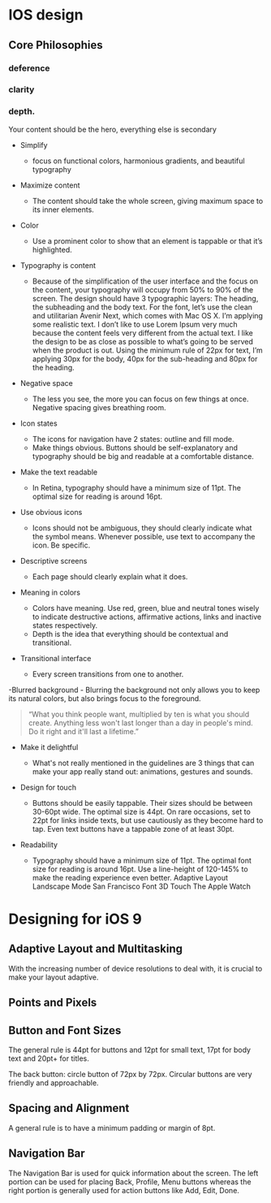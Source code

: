 # IOS design

## Core Philosophies

### deference
### clarity
### depth.

Your content should be the hero, everything else is secondary

- Simplify
	- focus on functional colors, harmonious gradients, and beautiful typography
	
- Maximize content
	- The content should take the whole screen, giving maximum space to its inner elements.
	
- Color
	- Use a prominent color to show that an element is tappable or that it’s highlighted. 
	
- Typography is content
	- Because of the simplification of the user interface and the focus on the content, your typography will occupy from 50% to 90% of the screen.
	The design should have 3 typographic layers: The heading, the subheading and the body text. For the font, let’s use the clean and utilitarian Avenir Next, which comes with Mac OS X. I’m applying some realistic text. I don’t like to use Lorem Ipsum very much because the content feels very different from the actual text. I like the design to be as close as possible to what’s going to be served when the product is out.
Using the minimum rule of 22px for text, I’m applying 30px for the body, 40px for the sub-heading and 80px for the heading.
	
- Negative space
	- The less you see, the more you can focus on few things at once. Negative spacing gives breathing room.
	
- Icon states
	- The icons for navigation have 2 states: outline and fill mode.
	- Make things obvious. Buttons should be self-explanatory and typography should be big and readable at a comfortable distance.
	
- Make the text readable
	- In Retina, typography should have a minimum size of 11pt. The optimal size for reading is around 16pt.

- Use obvious icons
	- Icons should not be ambiguous, they should clearly indicate what the symbol means. Whenever possible, use text to accompany the icon. Be specific.
	
- Descriptive screens
	- Each page should clearly explain what it does.

- Meaning in colors
	- Colors have meaning. Use red, green, blue and neutral tones wisely to indicate destructive actions, affirmative actions, links and inactive states respectively. 
	- Depth is the idea that everything should be contextual and transitional.

- Transitional interface
	- Every screen transitions from one to another. 

-Blurred background
	- Blurring the background not only allows you to keep its natural colors, but also brings focus to the foreground. 

> “What you think people want, multiplied by ten is what you should create. Anything less won't last longer than a day in people's mind. Do it right and it'll last a lifetime.”

- Make it delightful
	- What's not really mentioned in the guidelines are 3 things that can make your app really stand out: animations, gestures and sounds.

- Design for touch
	- Buttons should be easily tappable. Their sizes should be between 30-60pt wide. The optimal size is 44pt. On rare occasions, set to 22pt for links inside texts, but use cautiously as they become hard to tap. Even text buttons have a tappable zone of at least 30pt.
	
- Readability
	- Typography should have a minimum size of 11pt. The optimal font size for reading is around 16pt. Use a line-height of 120-145% to make the reading experience even better.
	Adaptive Layout
	Landscape Mode
	San Francisco Font
	3D Touch
	The Apple Watch

# Designing for iOS 9

## Adaptive Layout and Multitasking
With the increasing number of device resolutions to deal with, it is crucial to make your layout adaptive. 

## Points and Pixels

## Button and Font Sizes
The general rule is 44pt for buttons and 12pt for small text, 17pt for body text and 20pt+ for titles.

The back button: circle button of 72px by 72px. Circular buttons are very friendly and approachable.

## Spacing and Alignment
A general rule is to have a minimum padding or margin of 8pt.

## Navigation Bar
The Navigation Bar is used for quick information about the screen. The left portion can be used for placing Back, Profile, Menu buttons whereas the right portion is generally used for action buttons like Add, Edit, Done. 






